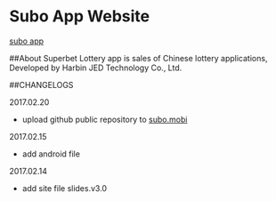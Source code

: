 # Subo App Website

[subo app](http://subo.mobi/assets/img/iphones-35.png)

##About
Superbet Lottery app is sales of Chinese lottery applications,
Developed by Harbin JED Technology Co., Ltd.

##CHANGELOGS

2017.02.20
- upload github public repository to [subo.mobi](https://github.com/Superbet/subo.mobi)

2017.02.15
- add android file

2017.02.14
- add site file slides.v3.0

